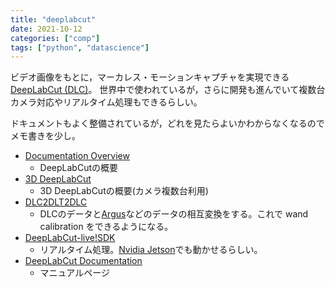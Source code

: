 ```yaml
---
title: "deeplabcut"
date: 2021-10-12
categories: ["comp"]
tags: ["python", "datascience"]
---
```


ビデオ画像をもとに，マーカレス・モーションキャプチャを実現できる[DeepLabCut (DLC)](http://www.mackenziemathislab.org/deeplabcut)。
世界中で使われているが，さらに開発も進んでいて複数台カメラ対応やリアルタイム処理もできるらしい。

ドキュメントもよく整備されているが，どれを見たらよいかわからなくなるのでメモ書きを少し。

- [Documentation Overview](https://github.com/DeepLabCut/DeepLabCut/blob/master/docs/UseOverviewGuide.md)
    - DeepLabCutの概要
- [3D DeepLabCut](https://github.com/DeepLabCut/DeepLabCut/blob/master/docs/Overviewof3D.md)
    - 3D DeepLabCutの概要(カメラ複数台利用)
- [DLC2DLT2DLC](https://github.com/backyardbiomech/DLCconverterDLT)
    - DLCのデータと[Argus](https://argus.web.unc.edu/)などのデータの相互変換をする。これで wand calibration をできるようになる。
- [DeepLabCut-live!SDK](https://github.com/DeepLabCut/DeepLabCut-live)
    - リアルタイム処理。[Nvidia Jetson](https://developer.nvidia.com/buy-jetson)でも動かせるらしい。
- [DeepLabCut Documentation](https://deeplabcut.github.io/DeepLabCut/docs/intro.html)
    - マニュアルページ